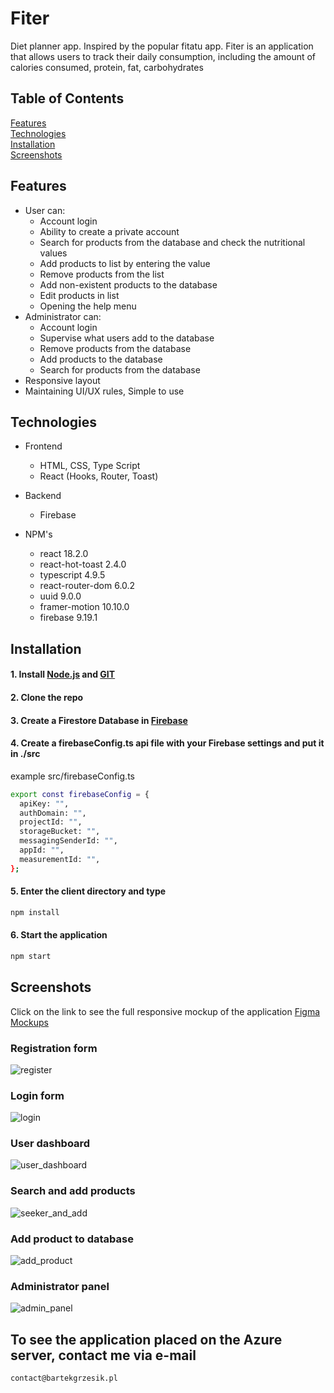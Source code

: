# Fiter

Diet planner app. Inspired by the popular fitatu app. Fiter is an application that allows users to track their daily consumption, including the amount of calories consumed, protein, fat, carbohydrates

## Table of Contents

[Features](#Features)  
[Technologies](#Technologies)  
[Installation](#Installation)  
[Screenshots](#Screenshots)

## Features

- User can:
  - Account login
  - Ability to create a private account
  - Search for products from the database and check the nutritional values
  - Add products to list by entering the value
  - Remove products from the list
  - Add non-existent products to the database
  - Edit products in list
  - Opening the help menu
- Administrator can:
  - Account login
  - Supervise what users add to the database
  - Remove products from the database
  - Add products to the database
  - Search for products from the database
- Responsive layout
- Maintaining UI/UX rules, Simple to use

## Technologies

- Frontend

  - HTML, CSS, Type Script
  - React (Hooks, Router, Toast)

- Backend

  - Firebase

- NPM's
  - react 18.2.0
  - react-hot-toast 2.4.0
  - typescript 4.9.5
  - react-router-dom 6.0.2
  - uuid 9.0.0
  - framer-motion 10.10.0
  - firebase 9.19.1

## Installation

#### 1. Install [Node.js](https://nodejs.org/en/) and [GIT](https://git-scm.com/)

#### 2. Clone the repo

#### 3. Create a Firestore Database in [Firebase](https://firebase.google.com/)

#### 4. Create a **firebaseConfig.ts** api file with your Firebase settings and put it in ./src

example src/firebaseConfig.ts

```bash
export const firebaseConfig = {
  apiKey: "",
  authDomain: "",
  projectId: "",
  storageBucket: "",
  messagingSenderId: "",
  appId: "",
  measurementId: "",
};
```

#### 5. Enter the client directory and type

```bash
npm install
```

#### 6. Start the application

```bash
npm start
```

## Screenshots

Click on the link to see the full responsive mockup of the application [Figma Mockups](https://www.figma.com/file/ClU4UJt9C6FYFf5RbK1d2S/FITER?type=design&node-id=0%3A1&t=qAKAE6cEq9Qq4mHm-1)

### Registration form

![register](https://i.postimg.cc/YSjpqjzC/register.jpg)

### Login form

![login](https://i.postimg.cc/T3td6nms/login.jpg)

### User dashboard

![user_dashboard](https://i.postimg.cc/ZnzZcHtW/home.jpg)

### Search and add products

![seeker_and_add](https://i.postimg.cc/ZRd4pggk/seeker.jpg)

### Add product to database

![add_product](https://i.postimg.cc/Wb6p5B4T/add.jpg)

### Administrator panel

![admin_panel](https://i.postimg.cc/cC7W530X/admin.jpg)

## To see the application placed on the Azure server, contact me via e-mail

```
contact@bartekgrzesik.pl
```
